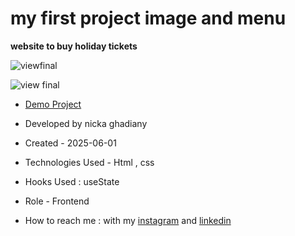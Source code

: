# my first project image and menu

**website to buy holiday tickets**

![viewfinal](https://user-images.githubusercontent.com/109727844/204102879-086fee63-9bda-43b2-a1aa-49879c3f2d39.jpg)

![view final](https://user-images.githubusercontent.com/109727844/204102930-fac80657-4d16-4816-b476-a88e984abefe.jpg)

- [Demo Project](https://nickaghadiany.github.io/firstproject/)

- Developed by nicka ghadiany

- Created - 2025-06-01

- Technologies Used - Html , css

- Hooks Used : useState 

- Role - Frontend

- How to reach me : with my [instagram](https://www.instagram.com/nicka.ghadiany?igsh=MXEwMHhzMGsyazF6eg==) and [linkedin](https://www.linkedin.com/in/nicka-ghadiany/)
